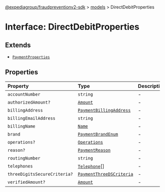 [@expediagroup/fraudpreventionv2-sdk](../../index.md) > [models](../index.md) > DirectDebitProperties

# Interface: DirectDebitProperties

## Extends

- [`PaymentProperties`](PaymentProperties.md)

## Properties

| Property | Type | Description | Inheritance | Source |
| :------ | :------ | :------ | :------ | :------ |
| `accountNumber` | `string` | - | - | models/DirectDebit.ts:72 |
| `authorizedAmount?` | [`Amount`](../classes/Amount.md) | - | [`PaymentProperties`](PaymentProperties.md).`authorizedAmount` | models/Payment.ts:159 |
| `billingAddress` | [`PaymentBillingAddress`](../classes/PaymentBillingAddress.md) | - | [`PaymentProperties`](PaymentProperties.md).`billingAddress` | models/Payment.ts:157 |
| `billingEmailAddress` | `string` | - | [`PaymentProperties`](PaymentProperties.md).`billingEmailAddress` | models/Payment.ts:158 |
| `billingName` | [`Name`](../classes/Name.md) | - | [`PaymentProperties`](PaymentProperties.md).`billingName` | models/Payment.ts:156 |
| `brand` | [`PaymentBrandEnum`](../type-aliases/PaymentBrandEnum.md) | - | [`PaymentProperties`](PaymentProperties.md).`brand` | models/Payment.ts:154 |
| `operations?` | [`Operations`](../classes/Operations.md) | - | [`PaymentProperties`](PaymentProperties.md).`operations` | models/Payment.ts:162 |
| `reason?` | [`PaymentReason`](../type-aliases/PaymentReason.md) | - | [`PaymentProperties`](PaymentProperties.md).`reason` | models/Payment.ts:155 |
| `routingNumber` | `string` | - | - | models/DirectDebit.ts:71 |
| `telephones` | [`Telephone`](../classes/Telephone.md)[] | - | - | models/DirectDebit.ts:73 |
| `threeDigitsSecureCriteria?` | [`PaymentThreeDSCriteria`](../classes/PaymentThreeDSCriteria.md) | - | [`PaymentProperties`](PaymentProperties.md).`threeDigitsSecureCriteria` | models/Payment.ts:161 |
| `verifiedAmount?` | [`Amount`](../classes/Amount.md) | - | [`PaymentProperties`](PaymentProperties.md).`verifiedAmount` | models/Payment.ts:160 |

